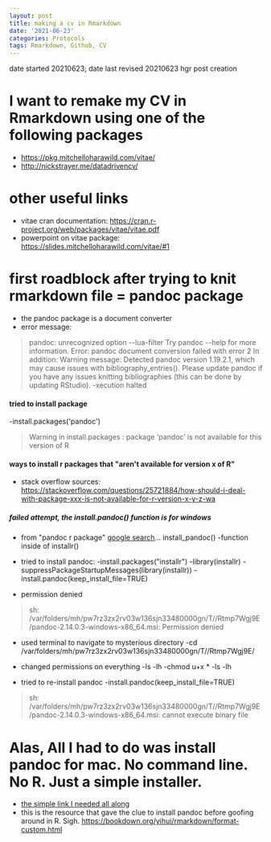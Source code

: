 ```yaml
---
layout: post
title: making a cv in Rmarkdown
date: '2021-06-23'
categories: Protocols
tags: Rmarkdown, Github, CV
---
```


date started 20210623;
date last revised 20210623 hgr post creation

# I want to remake my CV in Rmarkdown using one of the following packages
- https://pkg.mitchelloharawild.com/vitae/
- http://nickstrayer.me/datadrivencv/

# other useful links
- vitae cran documentation: https://cran.r-project.org/web/packages/vitae/vitae.pdf
- powerpoint on vitae package: https://slides.mitchelloharawild.com/vitae/#1

# first roadblock after trying to knit rmarkdown file = pandoc package
- the pandoc package is a document converter
- error message:
>pandoc: unrecognized option --lua-filter
Try pandoc --help for more information.
Error: pandoc document conversion failed with error 2
In addition: Warning message:
Detected pandoc version 1.19.2.1, which may cause issues with bibliography_entries().
Please update pandoc if you have any issues knitting bibliographies (this can be done by updating RStudio).
-xecution halted

#### tried to install package
-install.packages('pandoc')
>Warning in install.packages : package ‘pandoc’ is not available for this version of R

#### ways to install r packages that "aren't available for version x of R"
- stack overflow sources: https://stackoverflow.com/questions/25721884/how-should-i-deal-with-package-xxx-is-not-available-for-r-version-x-y-z-wa

##### failed attempt, the install.pandoc() function is for windows
- from "pandoc r package" [google search](https://rdrr.io/cran/installr/man/install.pandoc.html)... install_pandoc()
-function inside of installr()

- tried to install pandoc:
-install.packages("installr")
-library(installr)
-suppressPackageStartupMessages(library(installr))
-install.pandoc(keep_install_file=TRUE)

- permission denied
>sh: /var/folders/mh/pw7rz3zx2rv03w136sjn33480000gn/T//Rtmp7Wgj9E/pandoc-2.14.0.3-windows-x86_64.msi: Permission denied

- used terminal to navigate to mysterious directory
-cd /var/folders/mh/pw7rz3zx2rv03w136sjn33480000gn/T//Rtmp7Wgj9E/

- changed permissions on everything
-ls -lh
-chmod u+x *
-ls -lh

- tried to re-install pandoc
-install.pandoc(keep_install_file=TRUE)
>sh: /var/folders/mh/pw7rz3zx2rv03w136sjn33480000gn/T//Rtmp7Wgj9E/pandoc-2.14.0.3-windows-x86_64.msi: cannot execute binary file

# Alas, All I had to do was install pandoc for mac. No command line. No R. Just a simple installer.
- [the simple link I needed all along](https://pandoc.org/installing.html)
- this is the resource that gave the clue to install pandoc before goofing around in R. Sigh. https://bookdown.org/yihui/rmarkdown/format-custom.html
